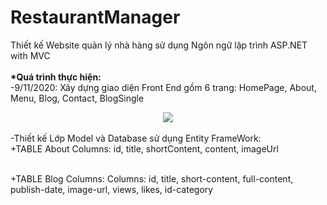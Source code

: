 # RestaurantManager
Thiết kế Website quản lý nhà hàng sử dụng Ngôn ngữ lập trình ASP.NET with MVC
<br><br>
<b>*Quá trình thực hiện:</b>
<br>
-9/11/2020: Xây dựng giao diện Front End gồm 6 trang: HomePage, About, Menu, Blog, Contact, BlogSingle
<br>
<div align="center"> 
    <img src="https://user-images.githubusercontent.com/70925960/98514281-c8daf480-229b-11eb-9bf8-59f42ecc06d9.png"</img> 
</div> 
<br>
-Thiết kế Lớp Model và Database sử dụng Entity FrameWork: <br>
+TABLE About Columns: id, title, shortContent, content, imageUrl

​<br>
+TABLE Blog Columns: Columns: id, title, short-content, full-content,  publish-date, image-url, views, likes, id-category
